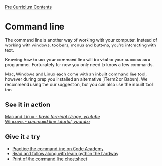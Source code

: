 [Pre Curriclum Contents](README.md)

# Command line
The command line is another way of working with your computer. Instead of working with windows, toolbars, menus and buttons, you're interacting with text.

Knowing how to use your command line will be vital to your success as a programmer. Fortunately for now you only need to know a few commands.

Mac, Windows and Linux each come with an inbuilt command line tool, however during prep you installed an alternative (iTerm2 or Babun). We recommend using the our suggestion, but you can also use the inbuilt tool too. 

## See it in action 
[Mac and Linux - _basic terminal Usage, youtube_](https://www.youtube.com/watch?v=jDINUSK7rXE&list=PLoYCgNOIyGAB_8_iq1cL8MVeun7cB6eNc&index=16)  
[Windows - _command line tutorial, youtube_](https://www.youtube.com/watch?v=MBBWVgE0ewk)


## Give it a try
- [Practice the command line on Code Academy](https://www.codecademy.com/learn/learn-the-command-line)
- [Read and follow along with learn python the hardway](https://learnpythonthehardway.org/book/appendix-a-cli/ex1.html)
- [Print of the command line cheatsheet](https://www.git-tower.com/blog/command-line-cheat-sheet/)